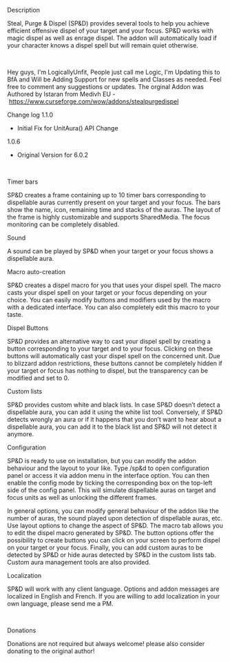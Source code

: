 Description

Steal, Purge & Dispel (SP&D) provides several tools to help you achieve efficient offensive dispel of your target and your focus. SP&D works with magic dispel as well as enrage dispel. The addon will automatically load if your character knows a dispel spell but will remain quiet otherwise.

 

Hey guys, I'm LogicallyUnfit, People just call me Logic, I'm Updating this to BfA and Will be Adding Support for new spells and Classes as needed. Feel free to comment any suggestions or updates. The orginal Addon was Authored by Istaran from Medivh EU - https://www.curseforge.com/wow/addons/stealpurgedispel

Change log
1.1.0

- Initial Fix for UnitAura() API Change

1.0.6

- Original Version for 6.0.2

 

Timer bars

SP&D creates a frame containing up to 10 timer bars corresponding to dispellable auras currently present on your target and your focus. The bars show the name, icon, remaining time and stacks of the auras. The layout of the frame is highly customizable and supports SharedMedia. The focus monitoring can be completely disabled.


Sound

A sound can be played by SP&D when your target or your focus shows a dispellable aura.


Macro auto-creation

SP&D creates a dispel macro for you that uses your dispel spell. The macro casts your dispel spell on your target or your focus depending on your choice. You can easily modify buttons and modifiers used by the macro with a dedicated interface. You can also completely edit this macro to your taste.


Dispel Buttons

SP&D provides an alternative way to cast your dispel spell by creating a button corresponding to your target and to your focus. Clicking on these buttons will automatically cast your dispel spell on the concerned unit. Due to blizzard addon restrictions, these buttons cannot be completely hidden if your target or focus has nothing to dispel, but the transparency can be modified and set to 0.


Custom lists

SP&D provides custom white and black lists. In case SP&D doesn’t detect a dispellable aura, you can add it using the white list tool. Conversely, if SP&D detects wrongly an aura or if it happens that you don’t want to hear about a dispellable aura, you can add it to the black list and SP&D will not detect it anymore.



Configuration

SP&D is ready to use on installation, but you can modify the addon behaviour and the layout to your like. Type /sp&d to open configuration panel or access it via addon menu in the interface option. You can then enable the config mode by ticking the corresponding box on the top-left side of the config panel. This will simulate dispellable auras on target and focus units as well as unlocking the different frames.

In general options, you can modify general behaviour of the addon like the number of auras, the sound played upon detection of dispellable auras, etc.
Use layout options to change the aspect of SP&D.
The macro tab allows you to edit the dispel macro generated by SP&D.
The button options offer the possibility to create buttons you can click on your screen to perform dispel on your target or your focus.
Finally, you can add custom auras to be detected by SP&D or hide auras detected by SP&D in the custom lists tab. Custom aura management tools are also provided.



Localization

SP&D will work with any client language. Options and addon messages are localized in English and French. If you are willing to add localization in your own language, please send me a PM.

 

Donations

Donations are not required but always welcome! please also consider donating to the original author!
